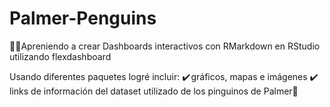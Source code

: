 # Palmer-Penguins
👩‍💻Apreniendo a crear Dashboards interactivos con RMarkdown en RStudio utilizando flexdashboard

Usando diferentes paquetes logré incluir: 
✔️ gráficos, mapas e imágenes 
✔️ links de información del dataset utilizado de los pinguinos de Palmer🐧

